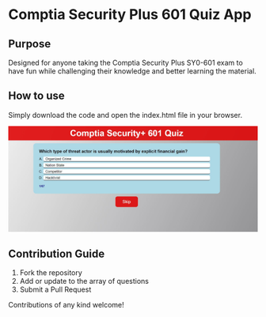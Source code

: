 # Comptia Security Plus 601 Quiz App

## Purpose
Designed for anyone taking the Comptia Security Plus SY0-601 exam to have fun while challenging their knowledge and better learning the material.  

## How to use
Simply download the code and open the index.html file in your browser.

![](app.JPG)

## Contribution Guide
1. Fork the repository
2. Add or update to the array of questions
3. Submit a Pull Request

Contributions of any kind welcome!

